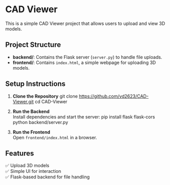 # CAD Viewer

This is a simple CAD Viewer project that allows users to upload and view 3D models.

## Project Structure
- **backend/**: Contains the Flask server (`server.py`) to handle file uploads.
- **frontend/**: Contains `index.html`, a simple webpage for uploading 3D models.

## Setup Instructions
1. **Clone the Repository**
    git clone https://github.com/vd2623/CAD-Viewer.git cd CAD-Viewer

2. **Run the Backend**  
Install dependencies and start the server: pip install flask flask-cors python backend/server.py


3. **Run the Frontend**  
Open `frontend/index.html` in a browser.

## Features
✅ Upload 3D models  
✅ Simple UI for interaction  
✅ Flask-based backend for file handling  


